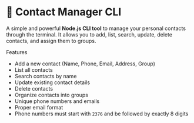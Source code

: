 # 📇 Contact Manager CLI

A simple and powerful **Node.js CLI tool** to manage your personal contacts through the terminal. It allows you to add, list, search, update, delete contacts, and assign them to groups.

 Features

- Add a new contact (Name, Phone, Email, Address, Group)
- List all contacts
- Search contacts by name
- Update existing contact details
- Delete contacts
- Organize contacts into groups
- Unique phone numbers and emails
- Proper email format
- Phone numbers must start with `2376` and be followed by exactly 8 digits
